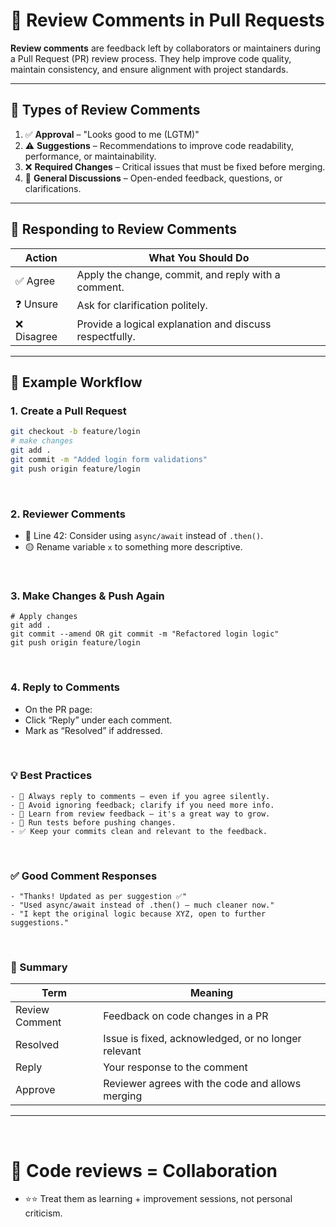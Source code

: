 # 📝 Review Comments in Pull Requests

**Review comments** are feedback left by collaborators or maintainers during a Pull Request (PR) review process. They help improve code quality, maintain consistency, and ensure alignment with project standards.

---

## 📌 Types of Review Comments

1. ✅ **Approval** – "Looks good to me (LGTM)"
2. ⚠️ **Suggestions** – Recommendations to improve code readability, performance, or maintainability.
3. ❌ **Required Changes** – Critical issues that must be fixed before merging.
4. 💬 **General Discussions** – Open-ended feedback, questions, or clarifications.

---

## 🔁 Responding to Review Comments

| Action            | What You Should Do                                     |
|-------------------|--------------------------------------------------------|
| ✅ Agree           | Apply the change, commit, and reply with a comment.   |
| ❓ Unsure          | Ask for clarification politely.                        |
| ❌ Disagree        | Provide a logical explanation and discuss respectfully.|

---

## 🧪 Example Workflow

### 1. Create a Pull Request  
```bash
git checkout -b feature/login
# make changes
git add .
git commit -m "Added login form validations"
git push origin feature/login


```
<br>

### 2. Reviewer Comments

- 🔴 Line 42: Consider using `async/await` instead of `.then()`.
- 🟡 Rename variable `x` to something more descriptive.

<br>

### 3. Make Changes & Push Again
```
# Apply changes
git add .
git commit --amend OR git commit -m "Refactored login logic"
git push origin feature/login
```

<br>

### 4. Reply to Comments

- On the PR page:
- Click “Reply” under each comment.
- Mark as “Resolved” if addressed.


<br> 

### 💡 Best Practices
```
- 💬 Always reply to comments — even if you agree silently.
- 🧹 Avoid ignoring feedback; clarify if you need more info.
- 🧠 Learn from review feedback — it's a great way to grow.
- 🧪 Run tests before pushing changes.
- ✅ Keep your commits clean and relevant to the feedback.
```


<br> 

### ✅ Good Comment Responses
```
- "Thanks! Updated as per suggestion ✅"
- "Used async/await instead of .then() – much cleaner now."
- "I kept the original logic because XYZ, open to further suggestions."
```


<br> 


### 📢 Summary

| Term           | Meaning                                             |
| -------------- | --------------------------------------------------- |
| Review Comment | Feedback on code changes in a PR                    |
| Resolved       | Issue is fixed, acknowledged, or no longer relevant |
| Reply          | Your response to the comment                        |
| Approve        | Reviewer agrees with the code and allows merging    |


---
<br> 



# 👥 Code reviews = Collaboration
- ⭐⭐ Treat them as learning + improvement sessions, not personal criticism.







